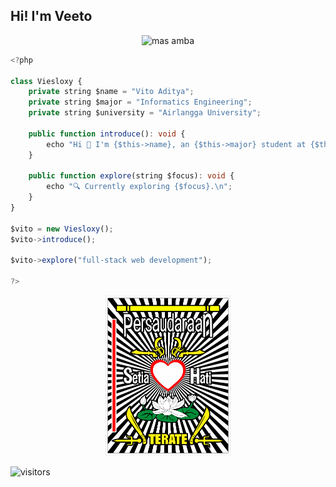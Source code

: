 ## Hi! I'm Veeto

<div align="center">
    <img src="https://raw.githubusercontent.com/viesloxy/viesloxy/main/dreamybull-ambatukam.gif" alt="mas amba" width="1500" />
</div>

```typescript
<?php

class Viesloxy {
    private string $name = "Vito Aditya";
    private string $major = "Informatics Engineering";
    private string $university = "Airlangga University";

    public function introduce(): void {
        echo "Hi 👋 I'm {$this->name}, an {$this->major} student at {$this->university} who loves exploring technology and design to create meaningful digital experiences.\n";
    }

    public function explore(string $focus): void {
        echo "🔍 Currently exploring {$focus}.\n";
    }
}

$vito = new Viesloxy();
$vito->introduce();

$vito->explore("full-stack web development");

?>

```

<div align="center">
    <img src="https://raw.githubusercontent.com/viesloxy/viesloxy/main/psht-seeklogo.png" alt="psht logo" width="200" />
</div>

![visitors](https://visitor-badge.laobi.icu/badge?page_id=viesloxy)
